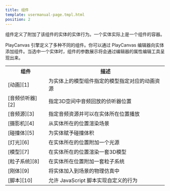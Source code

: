 ```yaml
---
title: 组件
template: usermanual-page.tmpl.html
position: 2
---
```


组件定义了附加了该组件的实体的实体行为。一个实体实际上是一个组件的容器。

PlayCanvas 引擎定义了多种不同的组件。你可以通过 PlayCanvas 编辑器向实体添加组件。当选中一个实体时，组件的参数展示将会通过编辑器的属性编辑工具呈现出来。

<table class="table table-striped">
    <tbody>
        <tr>
            <th>组件</th>
            <th>描述</th>
        </tr>
    <tr>
        <td>[动画][1]</td>
        <td>为实体上的模型组件指定的模型指定对应的动画资源</td>
    </tr>
    <tr>
        <td>[音频侦听器][2]</td>
        <td>指定3D空间中音频回放的侦听器位置</td>
    </tr>
    <tr>
        <td>[音频源][3]</td>
        <td>指定音频资源并可以在实体所在位置播放</td>
    </tr>
    <tr>
        <td>[摄影机][4]</td>
        <td>从实体所在的位置渲染场景</td>
    </tr>
    <tr>
        <td>[碰撞体][5]</td>
        <td>为实体赋予碰撞体积</td>
    </tr>
    <tr>
        <td>[灯光][6]</td>
        <td>在实体所在的位置附加一个光源</td>
    </tr>
    <tr>
        <td>[模型][7]</td>
        <td>在实体所在的位置渲染一套3D模型</td>
    </tr>
    <tr>
        <td>[粒子系统][8]</td>
        <td>在实体所在位置附加一套粒子系统</td>
    </tr>
    <tr>
        <td>[刚体][9]</td>
        <td>将实体加入到场景的物理仿真中</td>
    </tr>
    <tr>
        <td>[脚本][10]</td>
        <td>允许 JavaScript 脚本实现自定义的行为</td>
    </tr>
</tbody></table>

[1]: /user-manual/packs/components/animation
[2]: /user-manual/packs/components/audiolistener
[3]: /user-manual/packs/components/audiosource
[4]: /user-manual/packs/components/camera
[5]: /user-manual/packs/components/collision
[6]: /user-manual/packs/components/light
[7]: /user-manual/packs/components/model
[8]: /user-manual/packs/components/particlesystem
[9]: /user-manual/packs/components/rigidbody
[10]: /user-manual/packs/components/script

